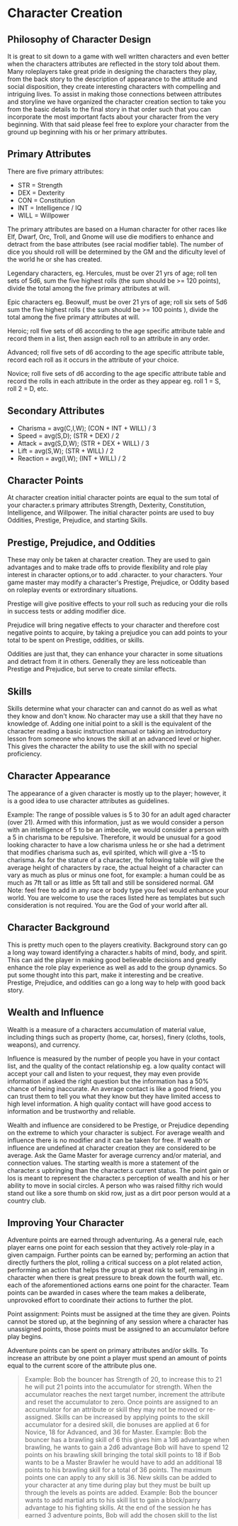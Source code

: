 # Character Creation #
## Philosophy of Character Design ##
It is great to sit down to a game with well written characters and even better when the characters attributes are reflected in the story told about them. Many roleplayers take great pride in designing the characters they play, from the back story to the description of appearance to the attitude and social disposition, they create interesting characters with compelling and intriguing lives. To assist in making those connections between attributes and storyline we have organized the character creation section to take you from the basic details to the final story in that order such that you can incorporate the most important facts about your character from the very beginning. With that said please feel free to explore your character from the ground up beginning with his or her primary attributes.

## Primary Attributes ##
There are five primary attributes:
* STR  = Strength
* DEX  = Dexterity
* CON  = Constitution
* INT  = Intelligence / IQ
* WILL = Willpower

The primary attributes are based on a Human character for other races like Elf, Dwarf, Orc, Troll, and Gnome will use die modifiers to enhance and detract from the base attributes (see racial modifier table). The number of dice you should roll willl be determined by the GM and the dificulty level of the world he or she has created.

Legendary characters, eg. Hercules, must be over 21 yrs of age; roll ten sets of 5d6, sum the five highest rolls (the sum should be >= 120 points), divide the total among the five primary attributes at will.

Epic characters eg. Beowulf, must be over 21 yrs of age; roll six sets of 5d6 sum the five highest rolls ( the sum should be >= 100 points ), divide the total among the five primary attributes at will.

Heroic; roll five sets of d6 according to the age specific attribute table and record them in a list, then assign each roll to an attribute in any order.

Advanced; roll five sets of d6 according to the age specific attribute table, record each roll as it occurs in the attribute of your choice.

Novice; roll five sets of d6 according to the age specific attribute table and record the rolls in each attribute in the order as they appear eg. roll 1 = S, roll 2 = D, etc.

## Secondary Attributes ## 

* Charisma = avg(C,I,W); (CON + INT + WILL) / 3
* Speed = avg(S,D); (STR + DEX) / 2
* Attack = avg(S,D,W); (STR + DEX + WILL) / 3
* Lift = avg(S,W); (STR + WILL) / 2
* Reaction = avg(I,W); (INT + WILL) / 2

## Character Points ##
At character creation initial character points are equal to the sum total of your character.s primary attributes Strength, Dexterity, Constitution, Intelligence, and Willpower. The initial character points are used to buy Oddities, Prestige, Prejudice, and starting Skills.

## Prestige, Prejudice, and Oddities ##
These may only be taken at character creation. They are used to gain advantages and to make trade offs to provide flexibility and role play interest in character options,or to add .character. to your characters. Your game master may modify a character's Prestige, Prejudice, or Oddity based on roleplay events or extrordinary situations.

Prestige will give positive effects to your roll such as reducing your die rolls in success tests or adding modifier dice.

Prejudice will bring negative effects to your character and therefore cost negative points to acquire, by taking a prejudice you can add points to your total to be spent on Prestige, oddities, or skills.

Oddities are just that, they can enhance your character in some situations and detract from it in others. Generally they are less noticeable than Prestige and Prejudice, but serve to create similar effects.

## Skills ##
Skills determine what your character can and cannot do as well as what they know and don't know. No character may use a skill that they have no knowledge of. Adding one initial point to a skill is the equivalent of the character reading a basic instruction manual or taking an introductory lesson from someone who knows the skill at an advanced level or higher. This gives the character the ability to use the skill with no special proficiency.

## Character Appearance ##
The appearance of a given character is mostly up to the player; however, it is a good idea to use character attributes as guidelines.

Example: The range of possible values is 5 to 30 for an adult aged character (over 21). Armed with this information, just as we would consider a person with an intelligence of 5 to be an imbecile, we would consider a person with a 5 in charisma to be repulsive. Therefore, it would be unusual for a good looking character to have a low charisma unless he or she had a detriment that modifies charisma such as, evil spirited, which will give a -15 to charisma. As for the stature of a character, the following table will give the average height of characters by race, the actual height of a character can vary as much as plus or minus one foot, for example: a human could be as much as 7ft tall or as little as 5ft tall and still be sonsidered normal. GM Note: feel free to add in any race or body type you feel would enhance your world. You are welcome to use the races listed here as templates but such consideration is not required. You are the God of your world after all.

## Character Background ##
This is pretty much open to the players creativity. Background story can go a long way toward identifying a character.s habits of mind, body, and spirit. This can aid the player in making good believable decisions and greatly enhance the role play experience as well as add to the group dynamics. So put some thought into this part, make it interesting and be creative. Prestige, Prejudice, and oddities can go a long way to help with good back story.

## Wealth and Influence ##
Wealth is a measure of a characters accumulation of material value, including things such as property (home, car, horses), finery (cloths, tools, weapons), and currency.

Influence is measured by the number of people you have in your contact list, and the quality of the contact relationship eg. a low quality contact will accept your call and listen to your request, they may even provide information if asked the right question but the information has a 50% chance of being inaccurate. An average contact is like a good friend, you can trust them to tell you what they know but they have limited access to high level information. A high quality contact will have good access to information and be trustworthy and reliable.

Wealth and influence are considered to be Prestige, or Prejudice depending on the extreme to which your character is subject. For average wealth and influence there is no modifier and it can be taken for free. If wealth or influence are undefined at character creation they are considered to be average. Ask the Game Master for average currency and/or material, and connection values. The starting wealth is more a statement of the character.s upbringing than the character.s current status. The point gain or los is meant to represent the character.s perception of wealth and his or her ability to move in social circles. A person who was raised filthy rich would stand out like a sore thumb on skid row, just as a dirt poor person would at a country club.

## Improving Your Character ##
Adventure points are earned through adventuring. As a general rule, each player earns one point for each session that they actively role-play in a given campaign. Further points can be earned by; performing an action that directly furthers the plot, rolling a critical success on a plot related action, performing an action that helps the group at great risk to self, remaining in character when there is great pressure to break down the fourth wall, etc. each of the aforementioned actions earns one point for the character. Team points can be awarded in cases where the team makes a deliberate, unprovoked effort to coordinate their actions to further the plot.

Point assignment: Points must be assigned at the time they are given. Points cannot be stored up, at the beginning of any session where a character has unassigned points, those points must be assigned to an accumulator before play begins.

Adventure points can be spent on primary attributes and/or skills. To increase an attribute by one point a player must spend an amount of points equal to the current score of the attribute plus one.

>Example: Bob the bouncer has Strength of 20, to increase this to 21 he will put 21 points into the accumulator for strength. When the accumulator reaches the next target number, increment the attribute and reset the accumulator to zero. Once points are assigned to an accumulator for an attribute or skill they may not be moved or re-assigned. Skills can be increased by applying points to the skill accumulator for a desired skill, die bonuses are applied at 6 for Novice, 18 for Advanced, and 36 for Master. Example: Bob the bouncer has a brawling skill of 6 this gives him a 1d6 advantage when brawling, he wants to gain a 2d6 advantage Bob will have to spend 12 points on his brawling skill bringing the total skill points to 18 if Bob wants to be a Master Brawler he would have to add an additional 18 points to his brawling skill for a total of 36 points. The maximum points one can apply to any skill is 36. New skills can be added to your character at any time during play but they must be built up through the levels as points are added. Example: Bob the bouncer wants to add martial arts to his skill list to gain a block/parry advantage to his fighting skills. At the end of the session he has earned 3 adventure points, Bob will add the chosen skill to the list
